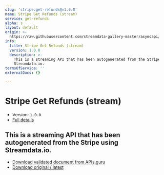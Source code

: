 ```yaml
---
slug: 'stripe:get-refunds@v1.0.0'
name: Stripe Get Refunds (stream)
service: get-refunds
alpha: s
layout: default
origin: >-
  https://raw.githubusercontent.com/streamdata-gallery-master/asyncapi/master/_listings/stripe/stripe-get-refunds-stream-async.md
info:
  title: Stripe Get Refunds (stream)
  version: 1.0.0
  description: >-
    This is a streaming API that has been autogenerated from the Stripe using
    Streamdata.io.
termsOfService: ''
externalDocs: {}

---
```

# Stripe Get Refunds (stream)

* Version: `1.0.0`
* [Full details](../html/stripe:get-refunds@v1.0.0.html)



## This is a streaming API that has been autogenerated from the Stripe using Streamdata.io.



* [Download validated document from APIs.guru](https://raw.githubusercontent.com/APIs-guru/asyncapi-directory/master/docs/APIs/stripe%3Aget-refunds%40v1.0.0.yaml)
* [Download original / latest](https://raw.githubusercontent.com/streamdata-gallery-master/asyncapi/master/_listings/stripe/stripe-get-refunds-stream-async.md)

<script type="application/ld+json">
{
  "@context": "http://schema.org/",
  "@type": "WebAPI",
  "description": "This is a streaming API that has been autogenerated from the Stripe using Streamdata.io.",
  "documentation": "",

  "name": "Stripe Get Refunds (stream)"
}
</script>
